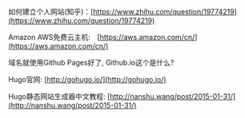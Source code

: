 如何建立个人网站\(知乎\)：[https://www.zhihu.com/question/19774219](https://www.zhihu.com/question/19774219)

Amazon AWS免费云主机:　[https://aws.amazon.com/cn/](https://aws.amazon.com/cn/)

域名就使用Github Pages好了, Github.io这个是什么?

Hugo官网: [http://gohugo.io/](http://gohugo.io/)

Hugo静态网站生成器中文教程: [http://nanshu.wang/post/2015-01-31/](http://nanshu.wang/post/2015-01-31/)



